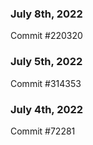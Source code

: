 ### July 8th, 2022

Commit #220320

### July 5th, 2022

Commit #314353


### July 4th, 2022

Commit #72281
